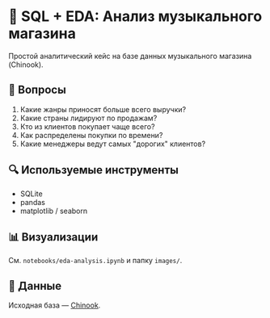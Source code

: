 # 🎵 SQL + EDA: Анализ музыкального магазина

Простой аналитический кейс на базе данных музыкального магазина (Chinook).

## 🧠 Вопросы

1. Какие жанры приносят больше всего выручки?
2. Какие страны лидируют по продажам?
3. Кто из клиентов покупает чаще всего?
4. Как распределены покупки по времени?
5. Какие менеджеры ведут самых "дорогих" клиентов?

## 🔍 Используемые инструменты

- SQLite
- pandas
- matplotlib / seaborn

## 📊 Визуализации

См. `notebooks/eda-analysis.ipynb` и папку `images/`.

## 📁 Данные

Исходная база — [Chinook](https://github.com/lerocha/chinook-database).


